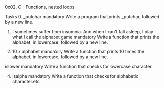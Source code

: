 0x02. C - Functions, nested loops

Tasks
0. _putchar
mandatory
Write a program that prints _putchar, followed by a new line.

1. I sometimes suffer from insomnia. And when I can't fall asleep, I play what I call the alphabet game
mandatory
Write a function that prints the alphabet, in lowercase, followed by a new line.

2. 10 x alphabet
mandatory
Write a function that prints 10 times the alphabet, in lowercase, followed by a new line.

 islower
mandatory
Write a function that checks for lowercase character.

4. isalpha
mandatory
Write a function that checks for alphabetic character.etc
